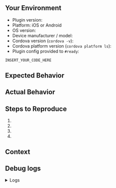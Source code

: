 <!--
*****************************************************************
* WARNING:  If you ignore this template, so too will your issue
*****************************************************************

 Provide a general summary of the issue in the Title above. Please use syntax highlighting when posting code. Wrap your code in three(3) back ticks (```) . Thank you.
-->
## Your Environment
* Plugin version:
* Platform: iOS or Android
* OS version:
* Device manufacturer / model:
* Cordova version (`cordova -v`):
* Cordova platform version (`cordova platform ls`):
* Plugin config provided to `#ready`:
```javascript <!-- syntax-highlighting:  paste your code below -->
INSERT_YOUR_CODE_HERE
```

## Expected Behavior
<!--- Tell us what should happen -->

## Actual Behavior
<!--- Tell us what happens instead -->

## Steps to Reproduce
<!--- reproduce this issue; include code to reproduce, if relevant -->
1.
2.
3.
4.

## Context
<!--- What were you trying to do? -->

## Debug logs
<!-- include iOS / Android logs
- ios XCode logs,
- use #getLog #emailLog methods (@see docs)
- Android: $ adb logcat
-->
<details>
	<summary>Logs</summary>

```
PASTE_YOUR_LOGS_HERE
```

</details>

